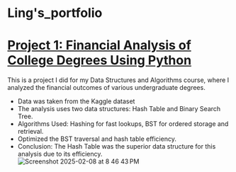# Ling's_portfolio

# [Project 1: Financial Analysis of College Degrees Using Python](https://github.com/lingjin0725/Python)

This is a project I did for my Data Structures and Algorithms course, where I analyzed the financial outcomes of various undergraduate degrees.  

- Data was taken from the Kaggle dataset 
- The analysis uses two data structures: Hash Table and Binary Search Tree.  
- Algorithms Used: Hashing for fast lookups, BST for ordered storage and retrieval.  
- Optimized the BST traversal and hash table efficiency.
- Conclusion: The Hash Table was the superior data structure for this analysis due to its efficiency.  
![Screenshot 2025-02-08 at 8 46 43 PM](https://github.com/user-attachments/assets/d4282b7b-a1ba-4112-8dbd-cd5d4015229f)

